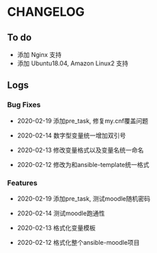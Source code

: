 # CHANGELOG

## To do

* 添加 Nginx 支持
* 添加 Ubuntu18.04, Amazon Linux2 支持

## Logs

### Bug Fixes

* 2020-02-19  添加pre_task, 修复my.cnf覆盖问题

* 2020-02-14  数字型变量统一增加双引号

* 2020-02-13  修改变量格式以及变量名统一命名

* 2020-02-12  修改为和ansible-template统一格式

### Features

* 2020-02-19  添加pre_task, 测试moodle随机密码

* 2020-02-14  测试moodle跑通性

* 2020-02-13  格式化变量模板

* 2020-02-12  格式化整个ansible-moodle项目
